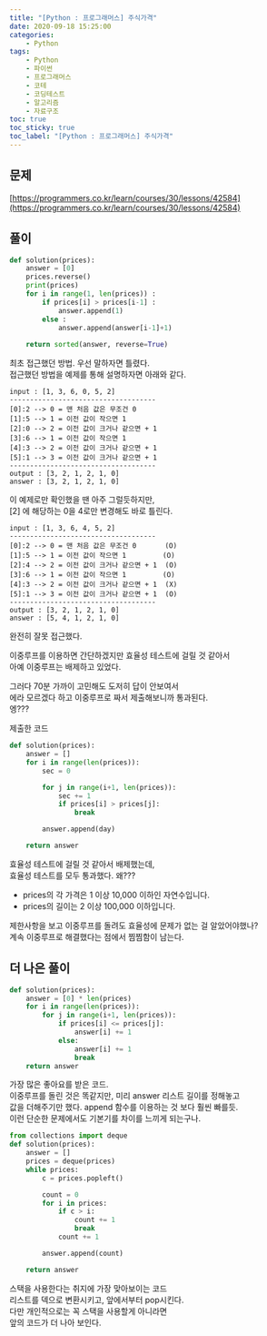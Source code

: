 ```yaml
---
title: "[Python : 프로그래머스] 주식가격"
date: 2020-09-18 15:25:00
categories:
    - Python
tags:
    - Python
    - 파이썬
    - 프로그래머스
    - 코테
    - 코딩테스트
    - 알고리즘
    - 자료구조
toc: true
toc_sticky: true
toc_label: "[Python : 프로그래머스] 주식가격"
---
```

## 문제
[https://programmers.co.kr/learn/courses/30/lessons/42584](https://programmers.co.kr/learn/courses/30/lessons/42584)

## 풀이
```python
def solution(prices):
    answer = [0]
    prices.reverse()
    print(prices)
    for i in range(1, len(prices)) :
        if prices[i] > prices[i-1] :
            answer.append(1)
        else :
            answer.append(answer[i-1]+1)
        
    return sorted(answer, reverse=True)
```
최초 접근했던 방법. 우선 말하자면 틀렸다.  
접근했던 방법을 예제를 통해 설명하자면 아래와 같다. 
```
input : [1, 3, 6, 0, 5, 2]
------------------------------------
[0]:2 --> 0 = 맨 처음 값은 무조건 0
[1]:5 --> 1 = 이전 값이 작으면 1
[2]:0 --> 2 = 이전 값이 크거나 같으면 + 1
[3]:6 --> 1 = 이전 값이 작으면 1
[4]:3 --> 2 = 이전 값이 크거나 같으면 + 1
[5]:1 --> 3 = 이전 값이 크거나 같으면 + 1
------------------------------------
output : [3, 2, 1, 2, 1, 0]
answer : [3, 2, 1, 2, 1, 0]
```
이 예제로만 확인했을 땐 아주 그럴듯하지만,  
[2] 에 해당하는 0을 4로만 변경해도 바로 틀린다.  
```
input : [1, 3, 6, 4, 5, 2]
------------------------------------
[0]:2 --> 0 = 맨 처음 값은 무조건 0       (O)
[1]:5 --> 1 = 이전 값이 작으면 1         (O)
[2]:4 --> 2 = 이전 값이 크거나 같으면 + 1  (O)
[3]:6 --> 1 = 이전 값이 작으면 1         (O)
[4]:3 --> 2 = 이전 값이 크거나 같으면 + 1  (X)
[5]:1 --> 3 = 이전 값이 크거나 같으면 + 1  (O)
------------------------------------
output : [3, 2, 1, 2, 1, 0]
answer : [5, 4, 1, 2, 1, 0]
```
완전히 잘못 접근했다.  
  
이중루프를 이용하면 간단하겠지만 효율성 테스트에 걸릴 것 같아서  
아예 이중루프는 배제하고 있었다.  
  
그러다 70분 가까이 고민해도 도저히 답이 안보여서  
에라 모르겠다 하고 이중루프로 짜서 제출해보니까 통과된다.  
엥???  
  
제출한 코드
```python
def solution(prices):
    answer = []
    for i in range(len(prices)):
        sec = 0

        for j in range(i+1, len(prices)):
            sec += 1
            if prices[i] > prices[j]:
                break

        answer.append(day)

    return answer
```
효율성 테스트에 걸릴 것 같아서 배제했는데,  
효율성 테스트를 모두 통과했다. 왜???  

- prices의 각 가격은 1 이상 10,000 이하인 자연수입니다.
- prices의 길이는 2 이상 100,000 이하입니다.  

제한사항을 보고 이중루프를 돌려도 효율성에 문제가 없는 걸 알았어야했나?  
계속 이중루프로 해결했다는 점에서 찜찜함이 남는다.  
  
## 더 나은 풀이
```python
def solution(prices):
    answer = [0] * len(prices)
    for i in range(len(prices)):
        for j in range(i+1, len(prices)):
            if prices[i] <= prices[j]:
                answer[i] += 1
            else:
                answer[i] += 1
                break
    return answer
```
가장 많은 좋아요를 받은 코드.  
이중루프를 돌린 것은 똑같지만, 미리 answer 리스트 길이를 정해놓고  
값을 더해주기만 했다. append 함수를 이용하는 것 보다 훨씬 빠를듯.  
이런 단순한 문제에서도 기본기를 차이를 느끼게 되는구나.  
  
```python
from collections import deque
def solution(prices):
    answer = []
    prices = deque(prices)
    while prices:
        c = prices.popleft()

        count = 0
        for i in prices:
            if c > i:
                count += 1
                break
            count += 1

        answer.append(count)

    return answer
```
스택을 사용한다는 취지에 가장 맞아보이는 코드  
리스트를 덱으로 변환시키고, 앞에서부터 pop시킨다.  
다만 개인적으로는 꼭 스택을 사용할게 아니라면  
앞의 코드가 더 나아 보인다.  
  

